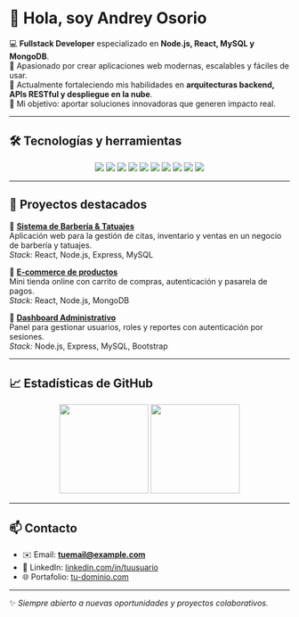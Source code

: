 # 👋 Hola, soy Andrey Osorio  

💻 **Fullstack Developer** especializado en **Node.js, React, MySQL y MongoDB**.  
🚀 Apasionado por crear aplicaciones web modernas, escalables y fáciles de usar.  
🌱 Actualmente fortaleciendo mis habilidades en **arquitecturas backend, APIs RESTful y despliegue en la nube**.  
🎯 Mi objetivo: aportar soluciones innovadoras que generen impacto real.  

---

## 🛠️ Tecnologías y herramientas  
<p align="center">
  <img src="https://img.shields.io/badge/JavaScript-F7DF1E?style=for-the-badge&logo=javascript&logoColor=black"/>
  <img src="https://img.shields.io/badge/Node.js-339933?style=for-the-badge&logo=nodedotjs&logoColor=white"/>
  <img src="https://img.shields.io/badge/React-61DAFB?style=for-the-badge&logo=react&logoColor=black"/>
  <img src="https://img.shields.io/badge/Express.js-000000?style=for-the-badge&logo=express&logoColor=white"/>
  <img src="https://img.shields.io/badge/MySQL-4479A1?style=for-the-badge&logo=mysql&logoColor=white"/>
  <img src="https://img.shields.io/badge/MongoDB-47A248?style=for-the-badge&logo=mongodb&logoColor=white"/>
  <img src="https://img.shields.io/badge/HTML5-E34F26?style=for-the-badge&logo=html5&logoColor=white"/>
  <img src="https://img.shields.io/badge/CSS3-1572B6?style=for-the-badge&logo=css3&logoColor=white"/>
  <img src="https://img.shields.io/badge/Bootstrap-563D7C?style=for-the-badge&logo=bootstrap&logoColor=white"/>
  <img src="https://img.shields.io/badge/Git-F05032?style=for-the-badge&logo=git&logoColor=white"/>
</p>  

---

## 📂 Proyectos destacados  

🔹 [**Sistema de Barbería & Tatuajes**](#)  
Aplicación web para la gestión de citas, inventario y ventas en un negocio de barbería y tatuajes.  
*Stack:* React, Node.js, Express, MySQL  

🔹 [**E-commerce de productos**](#)  
Mini tienda online con carrito de compras, autenticación y pasarela de pagos.  
*Stack:* React, Node.js, MongoDB  

🔹 [**Dashboard Administrativo**](#)  
Panel para gestionar usuarios, roles y reportes con autenticación por sesiones.  
*Stack:* Node.js, Express, MySQL, Bootstrap  

---

## 📈 Estadísticas de GitHub  
<p align="center">
  <img src="https://github-readme-stats.vercel.app/api?username=TU_USUARIO&show_icons=true&theme=tokyonight" height="160"/>
  <img src="https://github-readme-stats.vercel.app/api/top-langs/?username=TU_USUARIO&layout=compact&theme=tokyonight" height="160"/>
</p>  

---

## 📫 Contacto  
- ✉️ Email: **tuemail@example.com**  
- 💼 LinkedIn: [linkedin.com/in/tuusuario](#)  
- 🌐 Portafolio: [tu-dominio.com](#)  

---

✨ *Siempre abierto a nuevas oportunidades y proyectos colaborativos.*
